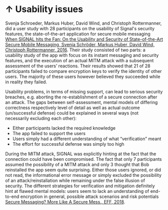 # ↑ Usability issues

Svenja Schroeder, Markus Huber, David Wind, and Christoph Rottermanner, did a user study with 28 participants on the usability of Signal's security features, the state-of-the-art application for secure mobile messaging [When SIGNAL hits the Fan: On the Usability and Security of State-of-the-Art Secure Mobile Messaging, Svenja Schröder, Markus Huber, David Wind, Christoph Rottermanner, 2016](https://web.archive.org/web/20160828135326/https://www.internetsociety.org/sites/default/files/09%20when-signal-hits-the-fan-on-the-usability-and-security-of-state-of-the-art-secure-mobile-messaging.pdf). Their study consisted of two parts: a usability study of the app with focus on its instant messaging and security features, and the execution of an actual MITM attack with a subsequent assessment of the users’ reactions. Their results showed that 21 of 28 participants failed to compare encryption keys to verify the identity of other users. The majority of these users however believed they succeeded while in reality they failed.

Usability problems, in terms of missing support, can lead to serious security breaches, e.g. aborting the re-establishment of a secure connection after an attack. The gaps between self-assessment, mental models of differing correctness respectively level of detail as well as actual outcome (un/successful defense) could be explained in several ways (not necessarily excluding each other):

* Either participants lacked the required knowledge
* The app failed to support the users
* Users simply had a different understanding of what “verification” meant
* The effort for successful defense was simply too high

During the MITM attack, SIGNAL was explicitly hinting at the fact that the connection could have been compromised. The fact that only 7 participants assumed the possibility of a MITM attack and only 3 thought that Bob reinstalled the app seem quite surprising. Either those users ignored, or did not read, the informational error message or simply excluded the possibility of an attack/reinstallation while remaining under the false illusion of security. The different strategies for verification and mitigation definitely hint at flawed mental models: users seem to lack an understanding of end-to-end encryption in general, possible attack scenarios and risk potentials [Secure Messaging? More Like A Secure Mess., EFF, 2018](https://www.eff.org/deeplinks/2018/03/secure-messaging-more-secure-mess).


